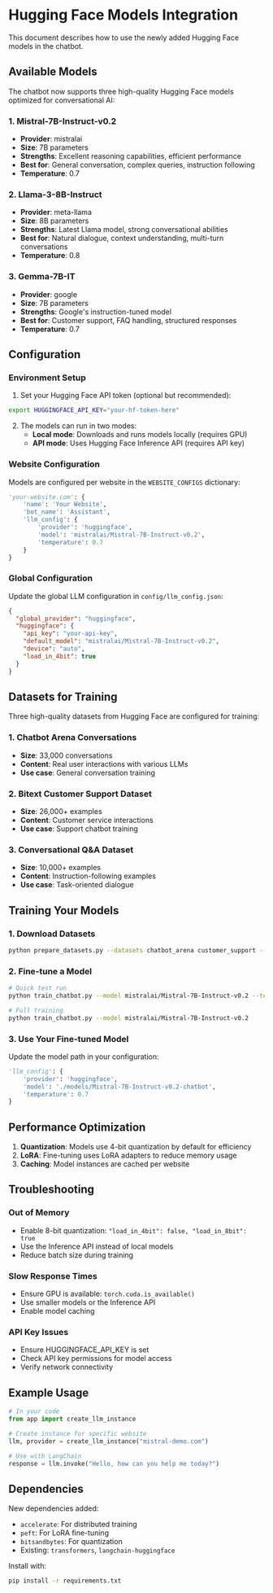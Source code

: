 # Hugging Face Models Integration

This document describes how to use the newly added Hugging Face models in the chatbot.

## Available Models

The chatbot now supports three high-quality Hugging Face models optimized for conversational AI:

### 1. Mistral-7B-Instruct-v0.2
- **Provider**: mistralai
- **Size**: 7B parameters
- **Strengths**: Excellent reasoning capabilities, efficient performance
- **Best for**: General conversation, complex queries, instruction following
- **Temperature**: 0.7

### 2. Llama-3-8B-Instruct
- **Provider**: meta-llama
- **Size**: 8B parameters  
- **Strengths**: Latest Llama model, strong conversational abilities
- **Best for**: Natural dialogue, context understanding, multi-turn conversations
- **Temperature**: 0.8

### 3. Gemma-7B-IT
- **Provider**: google
- **Size**: 7B parameters
- **Strengths**: Google's instruction-tuned model
- **Best for**: Customer support, FAQ handling, structured responses
- **Temperature**: 0.7

## Configuration

### Environment Setup

1. Set your Hugging Face API token (optional but recommended):
```bash
export HUGGINGFACE_API_KEY="your-hf-token-here"
```

2. The models can run in two modes:
   - **Local mode**: Downloads and runs models locally (requires GPU)
   - **API mode**: Uses Hugging Face Inference API (requires API key)

### Website Configuration

Models are configured per website in the `WEBSITE_CONFIGS` dictionary:

```python
'your-website.com': {
    'name': 'Your Website',
    'bot_name': 'Assistant',
    'llm_config': {
        'provider': 'huggingface',
        'model': 'mistralai/Mistral-7B-Instruct-v0.2',
        'temperature': 0.7
    }
}
```

### Global Configuration

Update the global LLM configuration in `config/llm_config.json`:

```json
{
  "global_provider": "huggingface",
  "huggingface": {
    "api_key": "your-api-key",
    "default_model": "mistralai/Mistral-7B-Instruct-v0.2",
    "device": "auto",
    "load_in_4bit": true
  }
}
```

## Datasets for Training

Three high-quality datasets from Hugging Face are configured for training:

### 1. Chatbot Arena Conversations
- **Size**: 33,000 conversations
- **Content**: Real user interactions with various LLMs
- **Use case**: General conversation training

### 2. Bitext Customer Support Dataset
- **Size**: 26,000+ examples
- **Content**: Customer service interactions
- **Use case**: Support chatbot training

### 3. Conversational Q&A Dataset
- **Size**: 10,000+ examples
- **Content**: Instruction-following examples
- **Use case**: Task-oriented dialogue

## Training Your Models

### 1. Download Datasets

```bash
python prepare_datasets.py --datasets chatbot_arena customer_support --prepare-training
```

### 2. Fine-tune a Model

```bash
# Quick test run
python train_chatbot.py --model mistralai/Mistral-7B-Instruct-v0.2 --test-run

# Full training
python train_chatbot.py --model mistralai/Mistral-7B-Instruct-v0.2
```

### 3. Use Your Fine-tuned Model

Update the model path in your configuration:
```python
'llm_config': {
    'provider': 'huggingface',
    'model': './models/Mistral-7B-Instruct-v0.2-chatbot',
    'temperature': 0.7
}
```

## Performance Optimization

1. **Quantization**: Models use 4-bit quantization by default for efficiency
2. **LoRA**: Fine-tuning uses LoRA adapters to reduce memory usage
3. **Caching**: Model instances are cached per website

## Troubleshooting

### Out of Memory
- Enable 8-bit quantization: `"load_in_4bit": false, "load_in_8bit": true`
- Use the Inference API instead of local models
- Reduce batch size during training

### Slow Response Times
- Ensure GPU is available: `torch.cuda.is_available()`
- Use smaller models or the Inference API
- Enable model caching

### API Key Issues
- Ensure HUGGINGFACE_API_KEY is set
- Check API key permissions for model access
- Verify network connectivity

## Example Usage

```python
# In your code
from app import create_llm_instance

# Create instance for specific website
llm, provider = create_llm_instance("mistral-demo.com")

# Use with LangChain
response = llm.invoke("Hello, how can you help me today?")
```

## Dependencies

New dependencies added:
- `accelerate`: For distributed training
- `peft`: For LoRA fine-tuning
- `bitsandbytes`: For quantization
- Existing: `transformers`, `langchain-huggingface`

Install with:
```bash
pip install -r requirements.txt
```